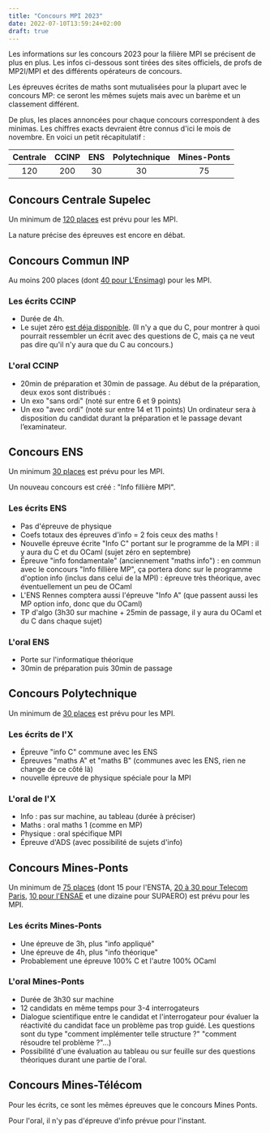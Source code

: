 ```yaml
---
title: "Concours MPI 2023"
date: 2022-07-10T13:59:24+02:00
draft: true
---
```


Les informations sur les concours 2023 pour la filière MPI se précisent de plus en plus. Les infos ci-dessous sont tirées des sites officiels, de profs de MP2I/MPI et des différents opérateurs de concours.

Les épreuves écrites de maths sont mutualisées pour la plupart avec le concours MP: ce seront les mêmes sujets mais avec un barème et un classement différent.

De plus, les places annoncées pour chaque concours correspondent à des minimas. Les chiffres exacts devraient être connus d'ici le mois de novembre.
En voici un petit récapitulatif :

| Centrale | CCINP | ENS | Polytechnique | Mines-Ponts |
|:--------:|:-----:|:---:|:-------------:|:-----------:|
| 120      |  200  | 30  |     30        |      75     |

## Concours Centrale Supelec

Un minimum de [120 places](https://www.centralesupelec.fr/sites/default/files/mpi_centralesupelec_decembre_2021.pdf) est prévu pour les MPI.

La nature précise des épreuves est encore en débat.

## Concours Commun INP

Au moins 200 places (dont [40 pour L'Ensimag](https://ensimag.grenoble-inp.fr/fr/mpi)) pour les MPI.

### Les écrits CCINP

- Durée de 4h.
- Le sujet zéro [est déja disponible](https://www.concours-commun-inp.fr/_resource/annales%20%C3%A9crits/MPI/Sujet_0_final_MPI.pdf). (Il n'y a que du C, pour montrer à quoi pourrait ressembler un écrit avec des questions de C, mais ça ne veut pas dire qu'il n'y aura que du C au concours.)

### L'oral CCINP

- 20min de préparation et 30min de passage.
Au début de la préparation, deux exos sont distribués :
- Un exo "sans ordi" (noté sur entre 6 et 9 points)
- Un exo "avec ordi" (noté sur entre 14 et 11 points)
Un ordinateur sera à disposition du candidat durant la préparation et le passage devant l’examinateur.

## Concours ENS

Un minimum [30 places](https://www.ens.psl.eu/actualites/des-2023-le-concours-d-entree-aux-ens-ouvrira-aux-etudiants-issus-des-cpge-mp2impi) est prévu pour les MPI.

Un nouveau concours est créé : "Info fillière MPI".

### Les écrits ENS

- Pas d'épreuve de physique
- Coefs totaux des épreuves d'info = 2 fois ceux des maths !
- Nouvelle épreuve écrite "Info C" portant sur le programme de la MPI : il y aura du C et du OCaml (sujet zéro en septembre)
- Épreuve "info fondamentale" (anciennement "maths info") : en commun avec le concours "Info fillière MP", ça portera donc sur le programme d'option info (inclus dans celui de la MPI) : épreuve très théorique, avec éventuellement un peu de OCaml
- L'ENS Rennes comptera aussi l'épreuve "Info A" (que passent aussi les MP option info, donc que du OCaml)
- TP d'algo (3h30 sur machine + 25min de passage, il y aura du OCaml et du C dans chaque sujet)

### L'oral ENS

- Porte sur l'informatique théorique
- 30min de préparation puis 30min de passage

## Concours Polytechnique

Un minimum de [30 places](https://www.ip-paris.fr/actualites/les-5-ecoles-de-linstitut-polytechnique-de-paris-accueilleront-les-eleves-de-la-nouvelle-filiere-mpi) est prévu pour les MPI.

### Les écrits de l'X

- Épreuve "info C" commune avec les ENS
- Épreuves "maths A" et "maths B" (communes avec les ENS, rien ne change de ce côté là)
- nouvelle épreuve de physique spéciale pour la MPI

### L'oral de l'X

- Info : pas sur machine, au tableau (durée à préciser)
- Maths : oral maths 1 (comme en MP)
- Physique : oral spécifique MPI
- Épreuve d'ADS (avec possibilité de sujets d'info)

## Concours Mines-Ponts

Un minimum de [75 places](https://www.concoursminesponts.fr/page-8/) (dont 15 pour l'ENSTA, [20 à 30 pour Telecom Paris](https://www.telecom-paris.fr/fr/ingenieur/comment-integrer/admission-post-prepa), [10 pour l'ENSAE](https://www.ensae.fr/formation/cycle-ingenieur/admission/ccmp/) et une dizaine pour SUPAERO) est prévu pour les MPI.

### Les écrits Mines-Ponts

- Une épreuve de 3h, plus "info appliqué"
- Une épreuve de 4h, plus "info théorique"
- Probablement une épreuve 100% C et l'autre 100% OCaml

### L'oral Mines-Ponts

- Durée de 3h30 sur machine
- 12 candidats en même temps pour 3-4 interrogateurs
- Dialogue scientifique entre le candidat et l'interrogateur pour évaluer la réactivité du candidat face un problème pas trop guidé. Les questions sont du type "comment implémenter telle structure ?" "comment résoudre tel problème ?"...)
- Possibilité d'une évaluation au tableau ou sur feuille sur des questions théoriques durant une partie de l'oral.

## Concours Mines-Télécom

Pour les écrits, ce sont les mêmes épreuves que le concours Mines Ponts.

Pour l'oral, il n'y pas d'épreuve d'info prévue pour l'instant.
